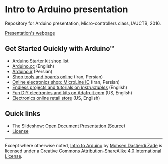 # Intro to Arduino presentation

Repository for Arduino presentation, Micro-controllers class, IAUCTB, 2016.

[Presentation's webpage](https://mehsen.com/arduino)

## Get Started Quickly with Arduino™

- [Arduino Starter kit shop list](arduino_starter_kit.markdown)  
- [Arduino.cc](http://arduino.cc) (English)  
- [Arduino.ir](http://arduino.ir) (Persian)  
- [Shop tools and boards online](http://aftabrayaneh.com/) (Iran, Persian)  
- [Online electronics shop: MicroLine IC](http://microlineic.com/) (Iran, Persian)  
- [Endless projects and tutorials on _Instructables_](http://www.instructables.com/tag/type-id/category-technology/channel-arduino/) (English)  
- [Fun DIY electronics and kits on Adafruit.com](https://www.adafruit.com/) (US, English)  
- [Electronics online retail store](https://www.sparkfun.com/) (US, English)  


## Quick links

- The Slideshow: [Open Document Presentation  (Source)](Arduino.odp)  
- [License](LICENSE.md)

---

Except where otherwise noted,
[Intro to Arduino](https://github.com/mohsend/arduino) by
[Mohsen Dastjerdi Zade](https://mehsen.com)
is licensed under a
[Creative Commons Attribution-ShareAlike 4.0 International License](https://creativecommons.org/licenses/by-sa/4.0/).
